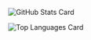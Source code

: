 ![GitHub Stats Card](https://github-readme-stats.vercel.app/api?username=seachimes)
<!-- ![Top Languages Card (Compact layout)](https://github-readme-stats.vercel.app/api/top-langs/?username=seachimes&layout=compact) -->
![Top Languages Card](https://github-readme-stats.vercel.app/api/top-langs/?username=seachimes)



<!--
**seachimes/seachimes** is a ✨ _special_ ✨ repository because its `README.md` (this file) appears on your GitHub profile.

Here are some ideas to get you started:

- 🔭 I’m currently working on ...
- 🌱 I’m currently learning ...
- 👯 I’m looking to collaborate on ...
- 🤔 I’m looking for help with ...
- 💬 Ask me about ...
- 📫 How to reach me: ...
- 😄 Pronouns: ...
- ⚡ Fun fact: ...
-->
